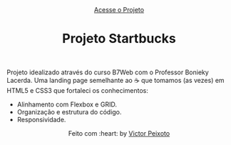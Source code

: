<div align="center" style="margin-bottom: 20px" id="top"> 
  <a href="https://victorpeixoto.github.io/projeto-starbucks/">Acesse o Projeto</a>
</div>

<h1 align="center">Projeto Startbucks</h1>

<br>

Projeto idealizado através do curso B7Web com o Professor Bonieky Lacerda.
Uma landing page semelhante ao :coffee: que tomamos (as vezes) em HTML5 e CSS3 que fortaleci os conhecimentos:
- Alinhamento com Flexbox e GRID.
- Organização e estrutura do código.
- Responsividade.



<div style="text-align: center">
Feito com :heart: by <a href="https://github.com/victorpeixoto" target="_blank">Victor Peixoto</a>
</div>

&#xa0;


